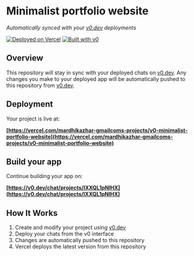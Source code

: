 # Minimalist portfolio website

*Automatically synced with your [v0.dev](https://v0.dev) deployments*

[![Deployed on Vercel](https://img.shields.io/badge/Deployed%20on-Vercel-black?style=for-the-badge&logo=vercel)](https://vercel.com/mardhikazhar-gmailcoms-projects/v0-minimalist-portfolio-website)
[![Built with v0](https://img.shields.io/badge/Built%20with-v0.dev-black?style=for-the-badge)](https://v0.dev/chat/projects/IXXQL1pNlHX)

## Overview

This repository will stay in sync with your deployed chats on [v0.dev](https://v0.dev).
Any changes you make to your deployed app will be automatically pushed to this repository from [v0.dev](https://v0.dev).

## Deployment

Your project is live at:

**[https://vercel.com/mardhikazhar-gmailcoms-projects/v0-minimalist-portfolio-website](https://vercel.com/mardhikazhar-gmailcoms-projects/v0-minimalist-portfolio-website)**

## Build your app

Continue building your app on:

**[https://v0.dev/chat/projects/IXXQL1pNlHX](https://v0.dev/chat/projects/IXXQL1pNlHX)**

## How It Works

1. Create and modify your project using [v0.dev](https://v0.dev)
2. Deploy your chats from the v0 interface
3. Changes are automatically pushed to this repository
4. Vercel deploys the latest version from this repository